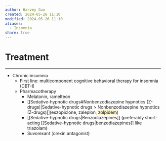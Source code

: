 ```yaml
---
author: Harvey Guo
created: 2024-05-26 11:10
modified: 2024-05-26 11:10
aliases:
  - Insomnia
share: true
---
```

# Treatment
---
- Chronic insomnia
	- First line: multicomponent cognitive behavioral therapy for insomnia (CBT-I)
	- Pharmacotherapy
		- Melatonin, ramelteon
		- <span style="background:rgba(240, 200, 0, 0.2)"></span> [[Sedative-hypnotic drugs#Nonbenzodiazepine hypnotics (Z-drugs)|Sedative-hypnotic drugs > Nonbenzodiazepine hypnotics (Z-drugs)]](eszopiclone, zaleplon, <span style="background:rgba(240, 200, 0, 0.2)">zolpidem</span>)
		- [[Sedative-hypnotic drugs|Benzodiazepines]] (preferably short-acting [[Sedative-hypnotic drugs|benzodiazepines]] like triazolam)
		- Suvorexant (orexin antagonist)

